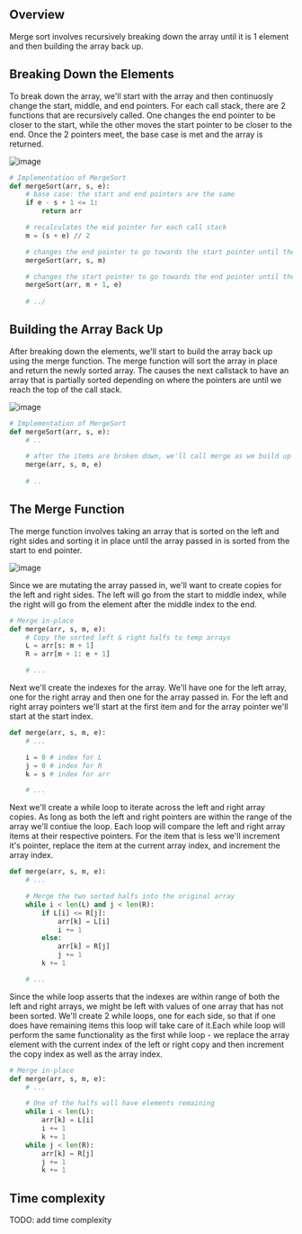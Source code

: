 ## Overview
Merge sort involves recursively breaking down the array until it is 1 element and then building the array back up.

## Breaking Down the Elements
To break down the array, we'll start with the array and then continuosly change the start, middle, and end pointers.  For each call stack, there are 2 functions that are recursively called.  One changes the end pointer to be closer to the start, while the other moves the start pointer to be closer to the end.  Once the 2 pointers meet, the base case is met and the array is returned.

![image](https://github.com/mlizchap/DataStructureNotes/assets/40478204/fa0f5fbd-57c6-4331-84b4-430fd6459d50)


```python
# Implementation of MergeSort
def mergeSort(arr, s, e):
    # base case: the start and end pointers are the same
    if e - s + 1 <= 1:
        return arr

    # recalculates the mid pointer for each call stack
    m = (s + e) // 2

    # changes the end pointer to go towards the start pointer until they meet
    mergeSort(arr, s, m)

    # changes the start pointer to go towards the end pointer until they meet
    mergeSort(arr, m + 1, e)
    
    # ../
```

## Building the Array Back Up
After breaking down the elements, we'll start to build the array back up using the merge function.  The merge function will sort the array in place and return the newly sorted array. The causes the next callstack to have an array that is partially sorted depending on where the pointers are until we reach the top of the call stack.

![image](https://github.com/mlizchap/DataStructureNotes/assets/40478204/e0325512-d1dc-47f8-b1d1-3b6aadca0399)


```python
# Implementation of MergeSort
def mergeSort(arr, s, e):
    # ..

    # after the items are broken down, we'll call merge as we build up our array
    merge(arr, s, m, e)
    
    # ..
```

## The Merge Function
The merge function involves taking an array that is sorted on the left and right sides and sorting it in place until the array passed in is sorted from the start to end pointer.  

![image](https://github.com/mlizchap/DataStructureNotes/assets/40478204/dd68e475-93a6-49a0-aec4-63605d781b6b)


Since we are mutating the array passed in, we'll want to create copies for the left and right sides.  The left will go from the start to middle index, while the right will go from the element after the middle index to the end.
```python
# Merge in-place
def merge(arr, s, m, e):
    # Copy the sorted left & right halfs to temp arrays
    L = arr[s: m + 1]
    R = arr[m + 1: e + 1]

    # ...
```

Next we'll create the indexes for the array.  We'll have one for the left array, one for the right array and then one for the array passed in.  For the left and right array pointers we'll start at the first item and for the array pointer we'll start at the start index.

```python
def merge(arr, s, m, e):
    # ...

    i = 0 # index for L
    j = 0 # index for R
    k = s # index for arr

    # ...
```

Next we'll create a while loop to iterate across the left and right array copies.  As long as both the left and right pointers are within the range of the array we'll contiue the loop.  Each loop will compare the left and right array items at their respective pointers.  For the item that is less we'll increment it's pointer, replace the item at the current array index, and increment the array index.
```python
def merge(arr, s, m, e):
    # ...

    # Merge the two sorted halfs into the original array
    while i < len(L) and j < len(R):
        if L[i] <= R[j]:
            arr[k] = L[i]
            i += 1
        else:
            arr[k] = R[j]
            j += 1
        k += 1

    # ...
```

Since the while loop asserts that the indexes are within range of both the left and right arrays, we might be left with values of one array that has not been sorted.  We'll create 2 while loops, one for each side, so that if one does have remaining items this loop will take care of it.Each while loop will perform the same functionality as the first while loop - we replace the array element with the current index of the left or right copy and then increment the copy index as well as the array index.
```python
# Merge in-place
def merge(arr, s, m, e):
    # ...

    # One of the halfs will have elements remaining
    while i < len(L):
        arr[k] = L[i]
        i += 1
        k += 1
    while j < len(R):
        arr[k] = R[j]
        j += 1
        k += 1
```

## Time complexity
TODO: add time complexity 



